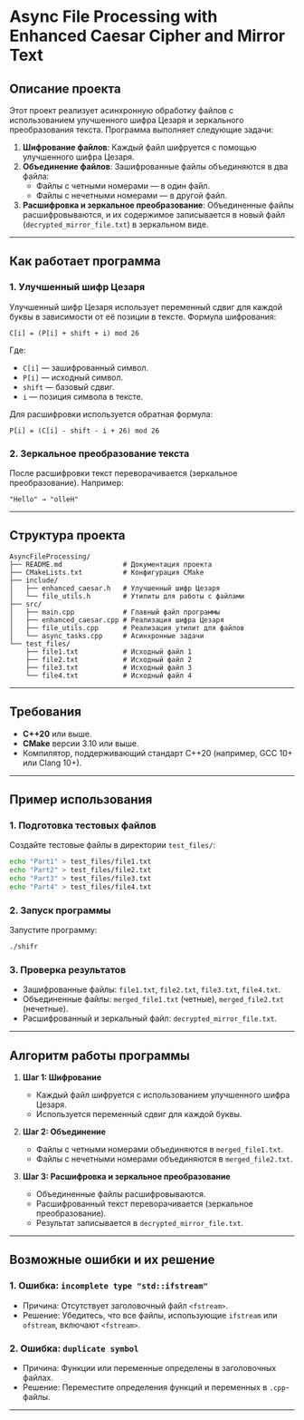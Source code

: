 # Async File Processing with Enhanced Caesar Cipher and Mirror Text

## Описание проекта

Этот проект реализует асинхронную обработку файлов с использованием улучшенного шифра Цезаря и зеркального преобразования текста. Программа выполняет следующие задачи:

1. **Шифрование файлов**: Каждый файл шифруется с помощью улучшенного шифра Цезаря.
2. **Объединение файлов**: Зашифрованные файлы объединяются в два файла:
   - Файлы с четными номерами — в один файл.
   - Файлы с нечетными номерами — в другой файл.
3. **Расшифровка и зеркальное преобразование**: Объединенные файлы расшифровываются, и их содержимое записывается в новый файл (`decrypted_mirror_file.txt`) в зеркальном виде.

---

## Как работает программа

### 1. Улучшенный шифр Цезаря
Улучшенный шифр Цезаря использует переменный сдвиг для каждой буквы в зависимости от её позиции в тексте. Формула шифрования:

```
C[i] = (P[i] + shift + i) mod 26
```

Где:
- `C[i]` — зашифрованный символ.
- `P[i]` — исходный символ.
- `shift` — базовый сдвиг.
- `i` — позиция символа в тексте.

Для расшифровки используется обратная формула:
```
P[i] = (C[i] - shift - i + 26) mod 26
```

### 2. Зеркальное преобразование текста
После расшифровки текст переворачивается (зеркальное преобразование). Например:
```
"Hello" → "olleH"
```

---

## Структура проекта

```
AsyncFileProcessing/
├── README.md               # Документация проекта
├── CMakeLists.txt          # Конфигурация CMake
├── include/
│   ├── enhanced_caesar.h   # Улучшенный шифр Цезаря
│   └── file_utils.h        # Утилиты для работы с файлами
├── src/
│   ├── main.cpp            # Главный файл программы
│   ├── enhanced_caesar.cpp # Реализация шифра Цезаря
│   ├── file_utils.cpp      # Реализация утилит для файлов
│   └── async_tasks.cpp     # Асинхронные задачи
└── test_files/
    ├── file1.txt           # Исходный файл 1
    ├── file2.txt           # Исходный файл 2
    ├── file3.txt           # Исходный файл 3
    └── file4.txt           # Исходный файл 4
```

---

## Требования

- **C++20** или выше.
- **CMake** версии 3.10 или выше.
- Компилятор, поддерживающий стандарт C++20 (например, GCC 10+ или Clang 10+).

---

## Пример использования

### 1. Подготовка тестовых файлов
Создайте тестовые файлы в директории `test_files/`:
```bash
echo "Part1" > test_files/file1.txt
echo "Part2" > test_files/file2.txt
echo "Part3" > test_files/file3.txt
echo "Part4" > test_files/file4.txt
```

### 2. Запуск программы
Запустите программу:
```bash
./shifr
```

### 3. Проверка результатов
- Зашифрованные файлы: `file1.txt`, `file2.txt`, `file3.txt`, `file4.txt`.
- Объединенные файлы: `merged_file1.txt` (четные), `merged_file2.txt` (нечетные).
- Расшифрованный и зеркальный файл: `decrypted_mirror_file.txt`.

---

## Алгоритм работы программы

1. **Шаг 1: Шифрование**
   - Каждый файл шифруется с использованием улучшенного шифра Цезаря.
   - Используется переменный сдвиг для каждой буквы.

2. **Шаг 2: Объединение**
   - Файлы с четными номерами объединяются в `merged_file1.txt`.
   - Файлы с нечетными номерами объединяются в `merged_file2.txt`.

3. **Шаг 3: Расшифровка и зеркальное преобразование**
   - Объединенные файлы расшифровываются.
   - Расшифрованный текст переворачивается (зеркальное преобразование).
   - Результат записывается в `decrypted_mirror_file.txt`.

---

## Возможные ошибки и их решение

### 1. Ошибка: `incomplete type "std::ifstream"`
- Причина: Отсутствует заголовочный файл `<fstream>`.
- Решение: Убедитесь, что все файлы, использующие `ifstream` или `ofstream`, включают `<fstream>`.

### 2. Ошибка: `duplicate symbol`
- Причина: Функции или переменные определены в заголовочных файлах.
- Решение: Переместите определения функций и переменных в `.cpp`-файлы.

---

